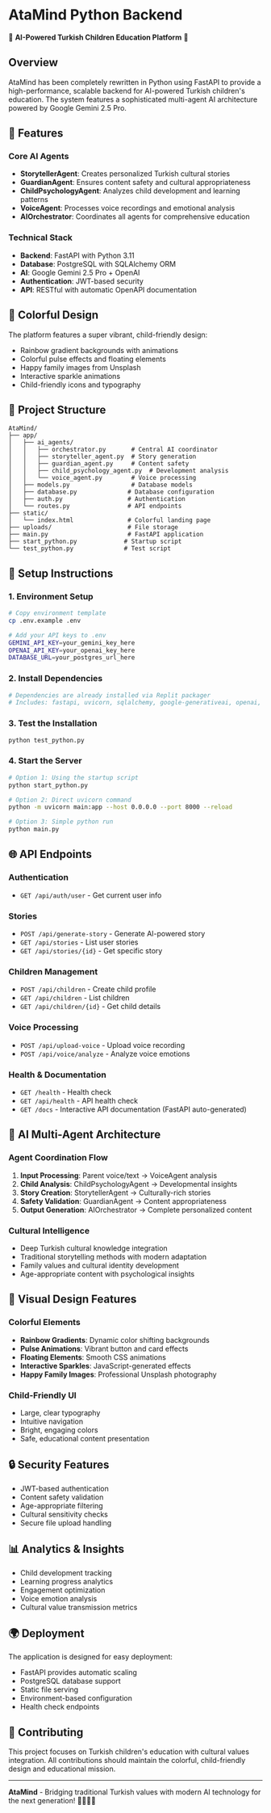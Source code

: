 # AtaMind Python Backend

🌈 **AI-Powered Turkish Children Education Platform** 🌈

## Overview

AtaMind has been completely rewritten in Python using FastAPI to provide a high-performance, scalable backend for AI-powered Turkish children's education. The system features a sophisticated multi-agent AI architecture powered by Google Gemini 2.5 Pro.

## 🚀 Features

### Core AI Agents
- **StorytellerAgent**: Creates personalized Turkish cultural stories
- **GuardianAgent**: Ensures content safety and cultural appropriateness  
- **ChildPsychologyAgent**: Analyzes child development and learning patterns
- **VoiceAgent**: Processes voice recordings and emotional analysis
- **AIOrchestrator**: Coordinates all agents for comprehensive education

### Technical Stack
- **Backend**: FastAPI with Python 3.11
- **Database**: PostgreSQL with SQLAlchemy ORM
- **AI**: Google Gemini 2.5 Pro + OpenAI
- **Authentication**: JWT-based security
- **API**: RESTful with automatic OpenAPI documentation

## 🎨 Colorful Design

The platform features a super vibrant, child-friendly design:
- Rainbow gradient backgrounds with animations
- Colorful pulse effects and floating elements
- Happy family images from Unsplash
- Interactive sparkle animations
- Child-friendly icons and typography

## 📁 Project Structure

```
AtaMind/
├── app/
│   ├── ai_agents/
│   │   ├── orchestrator.py       # Central AI coordinator
│   │   ├── storyteller_agent.py  # Story generation
│   │   ├── guardian_agent.py     # Content safety
│   │   ├── child_psychology_agent.py  # Development analysis
│   │   └── voice_agent.py        # Voice processing
│   ├── models.py                 # Database models
│   ├── database.py              # Database configuration
│   ├── auth.py                  # Authentication
│   └── routes.py                # API endpoints
├── static/
│   └── index.html               # Colorful landing page
├── uploads/                     # File storage
├── main.py                      # FastAPI application
├── start_python.py             # Startup script
└── test_python.py              # Test script
```

## 🔧 Setup Instructions

### 1. Environment Setup
```bash
# Copy environment template
cp .env.example .env

# Add your API keys to .env
GEMINI_API_KEY=your_gemini_key_here
OPENAI_API_KEY=your_openai_key_here
DATABASE_URL=your_postgres_url_here
```

### 2. Install Dependencies
```bash
# Dependencies are already installed via Replit packager
# Includes: fastapi, uvicorn, sqlalchemy, google-generativeai, openai, etc.
```

### 3. Test the Installation
```bash
python test_python.py
```

### 4. Start the Server
```bash
# Option 1: Using the startup script
python start_python.py

# Option 2: Direct uvicorn command
python -m uvicorn main:app --host 0.0.0.0 --port 8000 --reload

# Option 3: Simple python run
python main.py
```

## 🌐 API Endpoints

### Authentication
- `GET /api/auth/user` - Get current user info

### Stories
- `POST /api/generate-story` - Generate AI-powered story
- `GET /api/stories` - List user stories
- `GET /api/stories/{id}` - Get specific story

### Children Management
- `POST /api/children` - Create child profile
- `GET /api/children` - List children
- `GET /api/children/{id}` - Get child details

### Voice Processing
- `POST /api/upload-voice` - Upload voice recording
- `POST /api/voice/analyze` - Analyze voice emotions

### Health & Documentation
- `GET /health` - Health check
- `GET /api/health` - API health check
- `GET /docs` - Interactive API documentation (FastAPI auto-generated)

## 🎯 AI Multi-Agent Architecture

### Agent Coordination Flow
1. **Input Processing**: Parent voice/text → VoiceAgent analysis
2. **Child Analysis**: ChildPsychologyAgent → Developmental insights
3. **Story Creation**: StorytellerAgent → Culturally-rich stories
4. **Safety Validation**: GuardianAgent → Content appropriateness
5. **Output Generation**: AIOrchestrator → Complete personalized content

### Cultural Intelligence
- Deep Turkish cultural knowledge integration
- Traditional storytelling methods with modern adaptation
- Family values and cultural identity development
- Age-appropriate content with psychological insights

## 🎨 Visual Design Features

### Colorful Elements
- **Rainbow Gradients**: Dynamic color shifting backgrounds
- **Pulse Animations**: Vibrant button and card effects
- **Floating Elements**: Smooth CSS animations
- **Interactive Sparkles**: JavaScript-generated effects
- **Happy Family Images**: Professional Unsplash photography

### Child-Friendly UI
- Large, clear typography
- Intuitive navigation
- Bright, engaging colors
- Safe, educational content presentation

## 🔒 Security Features

- JWT-based authentication
- Content safety validation
- Age-appropriate filtering
- Cultural sensitivity checks
- Secure file upload handling

## 📊 Analytics & Insights

- Child development tracking
- Learning progress analytics
- Engagement optimization
- Voice emotion analysis
- Cultural value transmission metrics

## 🌍 Deployment

The application is designed for easy deployment:
- FastAPI provides automatic scaling
- PostgreSQL database support
- Static file serving
- Environment-based configuration
- Health check endpoints

## 🤝 Contributing

This project focuses on Turkish children's education with cultural values integration. All contributions should maintain the colorful, child-friendly design and educational mission.

---

**AtaMind** - Bridging traditional Turkish values with modern AI technology for the next generation! 🌈🇹🇷✨
